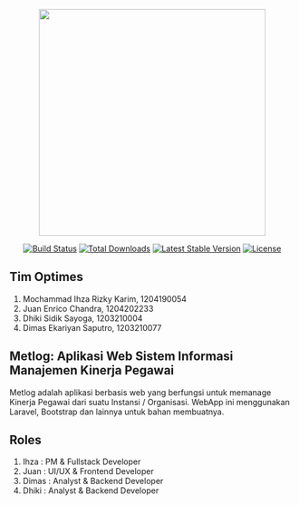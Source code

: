 <p align="center"><a href="https://laravel.com" target="_blank"><img src="https://raw.githubusercontent.com/laravel/art/master/logo-lockup/5%20SVG/2%20CMYK/1%20Full%20Color/laravel-logolockup-cmyk-red.svg" width="400"></a></p>

<p align="center">
<a href="https://travis-ci.org/laravel/framework"><img src="https://travis-ci.org/laravel/framework.svg" alt="Build Status"></a>
<a href="https://packagist.org/packages/laravel/framework"><img src="https://img.shields.io/packagist/dt/laravel/framework" alt="Total Downloads"></a>
<a href="https://packagist.org/packages/laravel/framework"><img src="https://img.shields.io/packagist/v/laravel/framework" alt="Latest Stable Version"></a>
<a href="https://packagist.org/packages/laravel/framework"><img src="https://img.shields.io/packagist/l/laravel/framework" alt="License"></a>
</p>

## Tim Optimes

1. Mochammad Ihza Rizky Karim, 1204190054
2. Juan Enrico Chandra, 1204202233
3. Dhiki Sidik Sayoga, 1203210004
4. Dimas Ekariyan Saputro, 1203210077

## Metlog: Aplikasi Web Sistem Informasi Manajemen Kinerja Pegawai

Metlog adalah aplikasi berbasis web yang berfungsi untuk memanage Kinerja Pegawai dari suatu Instansi / Organisasi. WebApp ini menggunakan Laravel, Bootstrap dan lainnya untuk bahan membuatnya.

## Roles

1. Ihza : PM & Fullstack Developer
2. Juan : UI/UX & Frontend Developer
3. Dimas : Analyst & Backend Developer
4. Dhiki : Analyst & Backend Developer